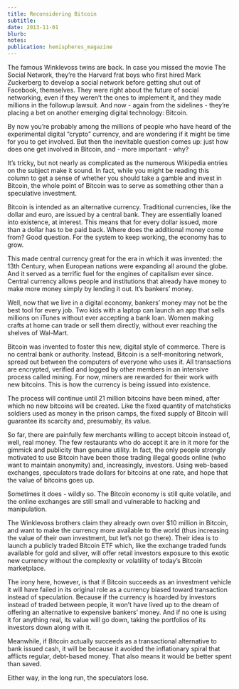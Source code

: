 ```yaml
---
title: Reconsidering Bitcoin
subtitle: 
date: 2013-11-01
blurb: 
notes: 
publication: hemispheres_magazine
---
```


The famous Winklevoss twins are back. In case you missed the movie The Social Network, they’re the Harvard frat boys who first hired Mark Zuckerberg to develop a social network before getting shut out of Facebook, themselves. They were right about the future of social networking, even if they weren’t the ones to implement it, and they made millions in the followup lawsuit. And now - again from the sidelines - they’re placing a bet on another emerging digital technology: Bitcoin. 

By now you’re probably among the millions of people who have heard of the experimental digital “crypto” currency, and are wondering if it might be time for you to get involved. But then the inevitable question comes up: just how does one get involved in Bitcoin, and - more important - why? 

It’s tricky, but not nearly as complicated as the numerous Wikipedia entries on the subject make it sound. In fact, while you might be reading this column to get a sense of whether you should take a gamble and invest in Bitcoin, the whole point of Bitcoin was to serve as something other than a speculative investment. 

Bitcoin is intended as an alternative currency. Traditional currencies, like the dollar and euro, are issued by a central bank. They are essentially loaned into existence, at interest. This means that for every dollar issued, more than a dollar has to be paid back. Where does the additional money come from? Good question. For the system to keep working, the economy has to grow. 

This made central currency great for the era in which it was invented: the 13th Century, when European nations were expanding all around the globe. And it served as a terrific fuel for the engines of capitalism ever since. Central currency allows people and institutions that already have money to make more money simply by lending it out. It’s bankers’ money. 

Well, now that we live in a digital economy, bankers’ money may not be the best tool for every job. Two kids with a laptop can launch an app that sells millions on iTunes without ever accepting a bank loan. Women making crafts at home can trade or sell them directly, without ever reaching the shelves of Wal-Mart.

Bitcoin was invented to foster this new, digital style of commerce. There is no central bank or authority. Instead, Bitcoin is a self-monitoring network, spread out between the computers of everyone who uses it. All transactions are encrypted, verified and logged by other members in an intensive process called mining. For now, miners are rewarded for their work with new bitcoins. This is how the currency is being issued into existence. 

The process will continue until 21 million bitcoins have been mined, after which no new bitcoins will be created. Like the fixed quantity of matchsticks soldiers used as money in the prison camps, the fixed supply of Bitcoin will guarantee its scarcity and, presumably, its value. 

So far, there are painfully few merchants willing to accept bitcoin instead of, well, real money. The few restaurants who do accept it are in it more for the gimmick and publicity than genuine utility. In fact, the only people strongly motivated to use Bitcoin have been those trading illegal goods online (who want to maintain anonymity) and, increasingly, investors. Using web-based exchanges, speculators trade dollars for bitcoins at one rate, and hope that the value of bitcoins goes up. 

Sometimes it does - wildly so. The Bitcoin economy is still quite volatile, and the online exchanges are still small and vulnerable to hacking and manipulation. 

The Winklevoss brothers claim they already own over $10 million in Bitcoin, and want to make the currency more available to the world (thus increasing the value of their own investment, but let’s not go there). Their idea is to launch a publicly traded Bitcoin ETF which, like the exchange traded funds available for gold and silver, will offer retail investors exposure to this exotic new currency without the complexity or volatility of today’s Bitcoin marketplace. 

The irony here, however, is that if Bitcoin succeeds as an investment vehicle it will have failed in its original role as a currency biased toward transaction instead of speculation. Because if the currency is hoarded by investors instead of traded between people, it won’t have lived up to the dream of offering an alternative to expensive bankers’ money. And if no one is using it for anything real, its value will go down, taking the portfolios of its investors down along with it.

Meanwhile, if Bitcoin actually succeeds as a transactional alternative to bank issued cash, it will be because it avoided the inflationary spiral that afflicts regular, debt-based money. That also means it would be better spent than saved. 

Either way, in the long run, the speculators lose.
